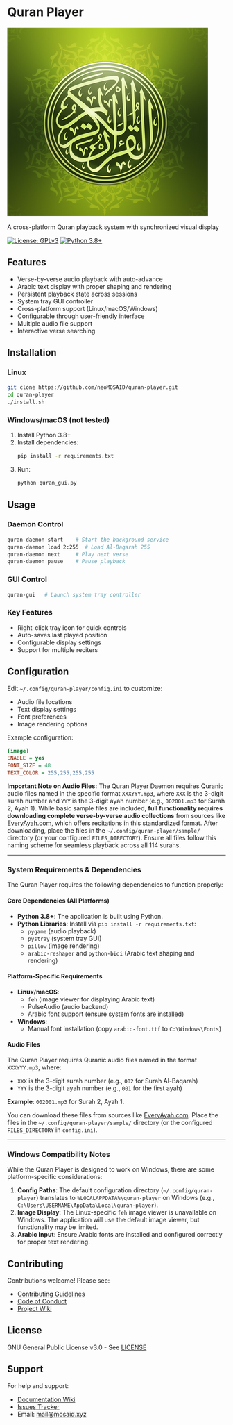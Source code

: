 # Quran Player 

![Project Logo](https://raw.githubusercontent.com/neoMOSAID/quran-player/main/icon.png)


A cross-platform Quran playback system with synchronized visual display

[![License: GPLv3](https://img.shields.io/badge/License-GPLv3-blue.svg)](https://www.gnu.org/licenses/gpl-3.0)
[![Python 3.8+](https://img.shields.io/badge/Python-3.8%2B-green)](https://python.org)

## Features

- Verse-by-verse audio playback with auto-advance
- Arabic text display with proper shaping and rendering
- Persistent playback state across sessions
- System tray GUI controller
- Cross-platform support (Linux/macOS/Windows)
- Configurable through user-friendly interface
- Multiple audio file support
- Interactive verse searching

## Installation

### Linux
```bash
git clone https://github.com/neoMOSAID/quran-player.git
cd quran-player
./install.sh
```

### Windows/macOS (not tested)
1. Install Python 3.8+
2. Install dependencies:
   ```bash
   pip install -r requirements.txt
   ```
3. Run:
   ```bash
   python quran_gui.py
   ```

## Usage

### Daemon Control
```bash
quran-daemon start    # Start the background service
quran-daemon load 2:255  # Load Al-Baqarah 255
quran-daemon next     # Play next verse
quran-daemon pause    # Pause playback
```

### GUI Control
```bash
quran-gui   # Launch system tray controller
```

### Key Features
- Right-click tray icon for quick controls
- Auto-saves last played position
- Configurable display settings
- Support for multiple reciters

## Configuration

Edit `~/.config/quran-player/config.ini` to customize:
- Audio file locations
- Text display settings
- Font preferences
- Image rendering options

Example configuration:
```ini
[image]
ENABLE = yes
FONT_SIZE = 48
TEXT_COLOR = 255,255,255,255
```

**Important Note on Audio Files:** The Quran Player Daemon requires Quranic audio files named in the specific format `XXXYYY.mp3`, where `XXX` is the 3-digit surah number and `YYY` is the 3-digit ayah number (e.g., `002001.mp3` for Surah 2, Ayah 1). While basic sample files are included, **full functionality requires downloading complete verse-by-verse audio collections** from sources like [EveryAyah.com](https://everyayah.com/recitations_ayat.html), which offers recitations in this standardized format. After downloading, place the files in the `~/.config/quran-player/sample/` directory (or your configured `FILES_DIRECTORY`). Ensure all files follow this naming scheme for seamless playback across all 114 surahs.


---

### **System Requirements & Dependencies**

The Quran Player requires the following dependencies to function properly:

#### **Core Dependencies (All Platforms)**  
- **Python 3.8+**: The application is built using Python.  
- **Python Libraries**: Install via `pip install -r requirements.txt`:  
  - `pygame` (audio playback)  
  - `pystray` (system tray GUI)  
  - `pillow` (image rendering)  
  - `arabic-reshaper` and `python-bidi` (Arabic text shaping and rendering)  

#### **Platform-Specific Requirements**  
- **Linux/macOS**:  
  - `feh` (image viewer for displaying Arabic text)  
  - PulseAudio  (audio backend)  
  - Arabic font support (ensure system fonts are installed)  
- **Windows**:  
  - Manual font installation (copy `arabic-font.ttf` to `C:\Windows\Fonts`)  

#### **Audio Files**  
The Quran Player requires Quranic audio files named in the format `XXXYYY.mp3`, where:  
- `XXX` is the 3-digit surah number (e.g., `002` for Surah Al-Baqarah)  
- `YYY` is the 3-digit ayah number (e.g., `001` for the first ayah)  

**Example**: `002001.mp3` for Surah 2, Ayah 1.  

You can download these files from sources like [EveryAyah.com](https://everyayah.com/recitations_ayat.html). Place the files in the `~/.config/quran-player/sample/` directory (or the configured `FILES_DIRECTORY` in `config.ini`).  

---

### **Windows Compatibility Notes**  
While the Quran Player is designed to work on Windows, there are some platform-specific considerations:  
1. **Config Paths**: The default configuration directory (`~/.config/quran-player`) translates to `%LOCALAPPDATA%\quran-player` on Windows (e.g., `C:\Users\USERNAME\AppData\Local\quran-player`).  
2. **Image Display**: The Linux-specific `feh` image viewer is unavailable on Windows. The application will use the default image viewer, but functionality may be limited.  
3. **Arabic Input**: Ensure Arabic fonts are installed and configured correctly for proper text rendering.  



## Contributing

Contributions welcome! Please see:
- [Contributing Guidelines](CONTRIBUTING.md)
- [Code of Conduct](CODE_OF_CONDUCT.md)
- [Project Wiki](https://github.com/neoMOSAID/quran-player/wiki)

## License

GNU General Public License v3.0 - See [LICENSE](LICENSE)

## Support

For help and support:
- [Documentation Wiki](https://github.com/neoMOSAID/quran-player/wiki)
- [Issues Tracker](https://github.com/neoMOSAID/quran-player/issues)
- Email: mail@mosaid.xyz
